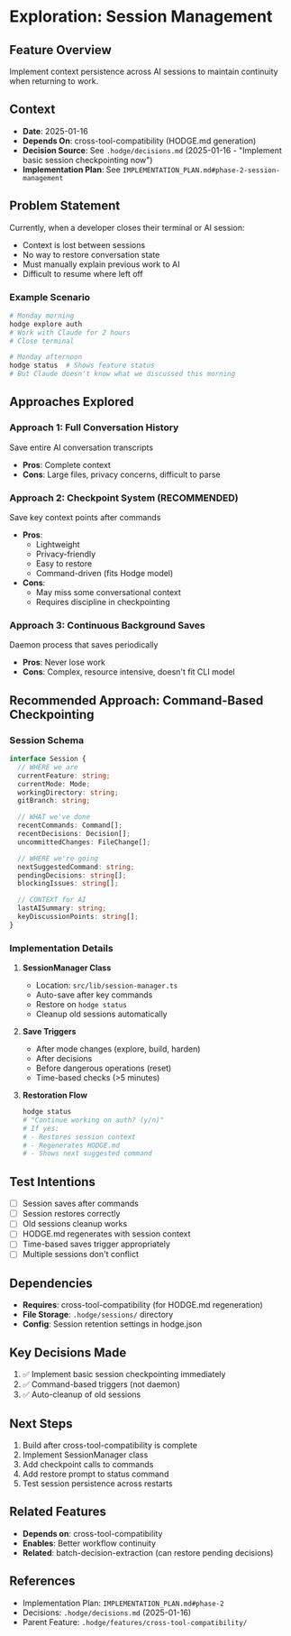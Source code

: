 # Exploration: Session Management

## Feature Overview
Implement context persistence across AI sessions to maintain continuity when returning to work.

## Context
- **Date**: 2025-01-16
- **Depends On**: cross-tool-compatibility (HODGE.md generation)
- **Decision Source**: See `.hodge/decisions.md` (2025-01-16 - "Implement basic session checkpointing now")
- **Implementation Plan**: See `IMPLEMENTATION_PLAN.md#phase-2-session-management`

## Problem Statement
Currently, when a developer closes their terminal or AI session:
- Context is lost between sessions
- No way to restore conversation state
- Must manually explain previous work to AI
- Difficult to resume where left off

### Example Scenario
```bash
# Monday morning
hodge explore auth
# Work with Claude for 2 hours
# Close terminal

# Monday afternoon
hodge status  # Shows feature status
# But Claude doesn't know what we discussed this morning
```

## Approaches Explored

### Approach 1: Full Conversation History
Save entire AI conversation transcripts
- **Pros**: Complete context
- **Cons**: Large files, privacy concerns, difficult to parse

### Approach 2: Checkpoint System (RECOMMENDED)
Save key context points after commands
- **Pros**:
  - Lightweight
  - Privacy-friendly
  - Easy to restore
  - Command-driven (fits Hodge model)
- **Cons**:
  - May miss some conversational context
  - Requires discipline in checkpointing

### Approach 3: Continuous Background Saves
Daemon process that saves periodically
- **Pros**: Never lose work
- **Cons**: Complex, resource intensive, doesn't fit CLI model

## Recommended Approach: Command-Based Checkpointing

### Session Schema
```typescript
interface Session {
  // WHERE we are
  currentFeature: string;
  currentMode: Mode;
  workingDirectory: string;
  gitBranch: string;

  // WHAT we've done
  recentCommands: Command[];
  recentDecisions: Decision[];
  uncommittedChanges: FileChange[];

  // WHERE we're going
  nextSuggestedCommand: string;
  pendingDecisions: string[];
  blockingIssues: string[];

  // CONTEXT for AI
  lastAISummary: string;
  keyDiscussionPoints: string[];
}
```

### Implementation Details
1. **SessionManager Class**
   - Location: `src/lib/session-manager.ts`
   - Auto-save after key commands
   - Restore on `hodge status`
   - Cleanup old sessions automatically

2. **Save Triggers**
   - After mode changes (explore, build, harden)
   - After decisions
   - Before dangerous operations (reset)
   - Time-based checks (>5 minutes)

3. **Restoration Flow**
   ```bash
   hodge status
   # "Continue working on auth? (y/n)"
   # If yes:
   # - Restores session context
   # - Regenerates HODGE.md
   # - Shows next suggested command
   ```

## Test Intentions
- [ ] Session saves after commands
- [ ] Session restores correctly
- [ ] Old sessions cleanup works
- [ ] HODGE.md regenerates with session context
- [ ] Time-based saves trigger appropriately
- [ ] Multiple sessions don't conflict

## Dependencies
- **Requires**: cross-tool-compatibility (for HODGE.md regeneration)
- **File Storage**: `.hodge/sessions/` directory
- **Config**: Session retention settings in hodge.json

## Key Decisions Made
1. ✅ Implement basic session checkpointing immediately
2. ✅ Command-based triggers (not daemon)
3. ✅ Auto-cleanup of old sessions

## Next Steps
1. Build after cross-tool-compatibility is complete
2. Implement SessionManager class
3. Add checkpoint calls to commands
4. Add restore prompt to status command
5. Test session persistence across restarts

## Related Features
- **Depends on**: cross-tool-compatibility
- **Enables**: Better workflow continuity
- **Related**: batch-decision-extraction (can restore pending decisions)

## References
- Implementation Plan: `IMPLEMENTATION_PLAN.md#phase-2`
- Decisions: `.hodge/decisions.md` (2025-01-16)
- Parent Feature: `.hodge/features/cross-tool-compatibility/`